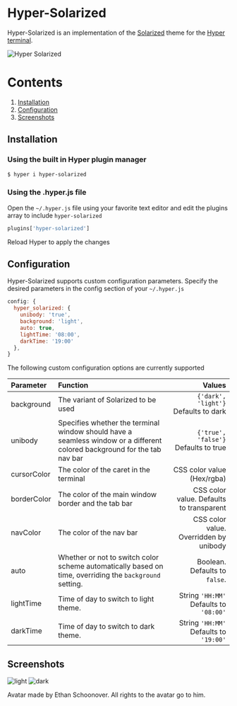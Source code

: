 Hyper-Solarized
========

Hyper-Solarized is an implementation of the [Solarized](http://ethanschoonover.com/solarized) theme for the [Hyper terminal](https://hyper.is).

![Hyper Solarized](https://i.imgur.com/JdT64Kc.gif)


# Contents
1. [Installation](#installation) 
2. [Configuration](#configuration)
3. [Screenshots](#screenshots)

## Installation

### Using the built in Hyper plugin manager
```bash
$ hyper i hyper-solarized
```

### Using the .hyper.js file
Open the `~/.hyper.js` file using your favorite text editor and edit the plugins array to include `hyper-solarized`
```js
plugins['hyper-solarized']
```
Reload Hyper to apply the changes

## Configuration
Hyper-Solarized supports custom configuration parameters. Specify the desired parameters in the config section of your `~/.hyper.js`
```js
config: {     
  hyper_solarized: {
    unibody: 'true',
    background: 'light',
    auto: true,
    lightTime: '08:00',
    darkTime: '19:00'
  },
}
```
The following custom configuration options are currently supported

| Parameter | Function | Values |  
|:----------|:---------|-------:|
|background	|The variant of Solarized to be used | `{'dark', 'light'}` Defaults to dark|
|unibody	|Specifies whether the terminal window should have a seamless window or a different colored background for the tab nav bar | `{'true', 'false'}` Defaults to true|
|cursorColor|The color of the caret in the terminal|CSS color value (Hex/rgba)|
|borderColor|The color of the main window border and the tab bar|CSS color value. Defaults to transparent|
|navColor|The color of the nav bar|CSS color value. Overridden by unibody|
|auto|Whether or not to switch color scheme automatically based on time, overriding the `background` setting.|Boolean. Defaults to `false`.|
|lightTime|Time of day to switch to light theme.|String `'HH:MM'` Defaults to `'08:00'`|
|darkTime|Time of day to switch to dark theme.|String `'HH:MM'` Defaults to `'19:00'`|


## Screenshots
![light](https://i.imgur.com/F97GT6K.png)
![dark](https://i.imgur.com/36DdLbA.png)

Avatar made by Ethan Schoonover. All rights to the avatar go to him.
